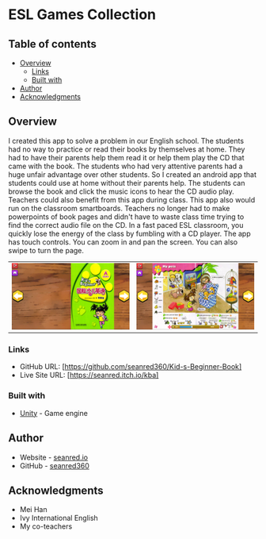# ESL Games Collection

## Table of contents

- [Overview](#overview)
  - [Links](#links)
  - [Built with](#built-with)
- [Author](#author)
- [Acknowledgments](#acknowledgments)

## Overview

I created this app to solve a problem in our English school. The students had no way to practice or read their books by themselves at home. They had to have their parents help them read it or help them play the CD that came with the book. The students who had very attentive parents had a huge unfair advantage over other students. So I created an android app that students could use at home without their parents help. The students can browse the book and click the music icons to hear the CD audio play. Teachers could also benefit from this app during class. This app also would run on the classroom smartboards. Teachers no longer had to make powerpoints of book pages and didn't have to waste class time trying to find the correct audio file on the CD. In a fast paced ESL classroom, you quickly lose the energy of the class by fumbling with a CD player. The app has touch controls. You can zoom in and pan the screen. You can also swipe to turn the page.

|                                      |                                          |
| :----------------------------------: | :--------------------------------------: |
| ![screenshot](screenshots/cover.png) | ![screenshot](screenshots/open-book.png) |

### Links

- GitHub URL: [https://github.com/seanred360/Kid-s-Beginner-Book]
- Live Site URL: [https://seanred.itch.io/kba]

### Built with

- [Unity](https://unity.com/) - Game engine

## Author

- Website - [seanred.io](https://seanred.io)
- GitHub - [seanred360](https://github.com/seanred360)

## Acknowledgments

- Mei Han
- Ivy International English
- My co-teachers